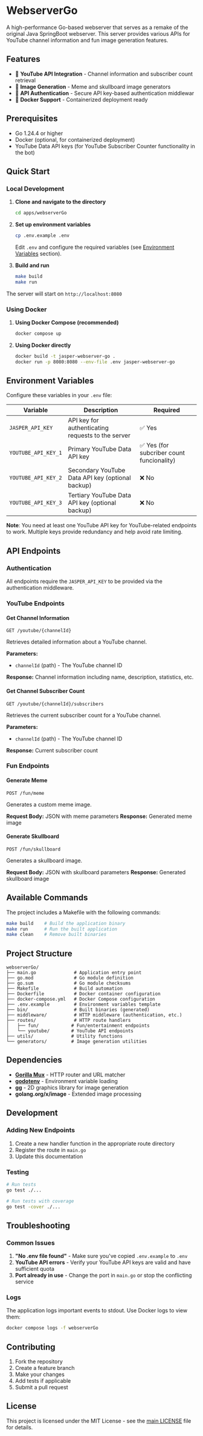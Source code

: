 # WebserverGo

A high-performance Go-based webserver that serves as a remake of the original Java SpringBoot webserver. This server provides various APIs for YouTube channel information and fun image generation features.

## Features

- 🎥 **YouTube API Integration** - Channel information and subscriber count retrieval
- 🎨 **Image Generation** - Meme and skullboard image generators
- 🔐 **API Authentication** - Secure API key-based authentication middlewar
- 🐳 **Docker Support** - Containerized deployment ready

## Prerequisites

- Go 1.24.4 or higher
- Docker (optional, for containerized deployment)
- YouTube Data API keys (for YouTube Subscriber Counter functionality in the bot)

## Quick Start

### Local Development

1. **Clone and navigate to the directory**
   ```bash
   cd apps/webserverGo
   ```

2. **Set up environment variables**
   ```bash
   cp .env.example .env
   ```
   Edit `.env` and configure the required variables (see [Environment Variables](#environment-variables) section).

3. **Build and run**
   ```bash
   make build
   make run
   ```

The server will start on `http://localhost:8080`

### Using Docker

1. **Using Docker Compose (recommended)**
   ```bash
   docker compose up
   ```

2. **Using Docker directly**
   ```bash
   docker build -t jasper-webserver-go .
   docker run -p 8080:8080 --env-file .env jasper-webserver-go
   ```

## Environment Variables

Configure these variables in your `.env` file:

| Variable | Description | Required |
|----------|-------------|----------|
| `JASPER_API_KEY` | API key for authenticating requests to the server | ✅ Yes |
| `YOUTUBE_API_KEY_1` | Primary YouTube Data API key | ✅ Yes (for subcriber count funcionality) |
| `YOUTUBE_API_KEY_2` | Secondary YouTube Data API key (optional backup) | ❌ No |
| `YOUTUBE_API_KEY_3` | Tertiary YouTube Data API key (optional backup) | ❌ No |

**Note**: You need at least one YouTube API key for YouTube-related endpoints to work. Multiple keys provide redundancy and help avoid rate limiting.

## API Endpoints

### Authentication

All endpoints require the `JASPER_API_KEY` to be provided via the authentication middleware.

### YouTube Endpoints

#### Get Channel Information
```
GET /youtube/{channelId}
```
Retrieves detailed information about a YouTube channel.

**Parameters:**
- `channelId` (path) - The YouTube channel ID

**Response:** Channel information including name, description, statistics, etc.

#### Get Channel Subscriber Count
```
GET /youtube/{channelId}/subscribers
```
Retrieves the current subscriber count for a YouTube channel.

**Parameters:**
- `channelId` (path) - The YouTube channel ID

**Response:** Current subscriber count

### Fun Endpoints

#### Generate Meme
```
POST /fun/meme
```
Generates a custom meme image.

**Request Body:** JSON with meme parameters
**Response:** Generated meme image

#### Generate Skullboard
```
POST /fun/skullboard
```
Generates a skullboard image.

**Request Body:** JSON with skullboard parameters
**Response:** Generated skullboard image

## Available Commands

The project includes a Makefile with the following commands:

```bash
make build    # Build the application binary
make run      # Run the built application
make clean    # Remove built binaries
```

## Project Structure

```
webserverGo/
├── main.go              # Application entry point
├── go.mod               # Go module definition
├── go.sum               # Go module checksums
├── Makefile             # Build automation
├── Dockerfile           # Docker container configuration
├── docker-compose.yml   # Docker Compose configuration
├── .env.example         # Environment variables template
├── bin/                 # Built binaries (generated)
├── middleware/          # HTTP middleware (authentication, etc.)
├── routes/              # HTTP route handlers
│   ├── fun/            # Fun/entertainment endpoints
│   └── youtube/        # YouTube API endpoints
├── utils/              # Utility functions
└── generators/         # Image generation utilities
```

## Dependencies

- **[Gorilla Mux](https://github.com/gorilla/mux)** - HTTP router and URL matcher
- **[godotenv](https://github.com/joho/godotenv)** - Environment variable loading
- **[gg](https://github.com/fogleman/gg)** - 2D graphics library for image generation
- **golang.org/x/image** - Extended image processing

## Development

### Adding New Endpoints

1. Create a new handler function in the appropriate route directory
2. Register the route in `main.go`
3. Update this documentation

### Testing

```bash
# Run tests
go test ./...

# Run tests with coverage
go test -cover ./...
```

## Troubleshooting

### Common Issues

1. **"No .env file found"** - Make sure you've copied `.env.example` to `.env`
2. **YouTube API errors** - Verify your YouTube API keys are valid and have sufficient quota
3. **Port already in use** - Change the port in `main.go` or stop the conflicting service

### Logs

The application logs important events to stdout. Use Docker logs to view them:
```bash
docker compose logs -f webserverGo
```

## Contributing

1. Fork the repository
2. Create a feature branch
3. Make your changes
4. Add tests if applicable
5. Submit a pull request

## License

This project is licensed under the MIT License - see the [main LICENSE](../../LICENSE) file for details.
